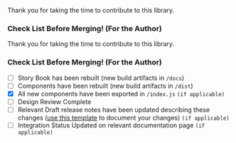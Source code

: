 Thank you for taking the time to contribute to this library.

### Check List Before Merging! (For the Author)
Thank you for taking the time to contribute to this library.

### Check List Before Merging! (For the Author)
- [ ] Story Book has been rebuilt (new build artifacts in `/docs`)
- [ ] Components have been rebuilt (new build artifacts in `/dist`)
- [x] All new components have been exported in `/index.js` `(if applicable)`
- [ ] Design Review Complete
- [ ] Relevant Draft release notes have been updated describing these changes ([use this template](https://github.com/fedspendingtransparency/data-transparency-ui/blob/master/draft_release_notes.md) to document your changes) `(if applicable)`
- [ ] Integration Status Updated on relevant documentation page `(if applicable)`
